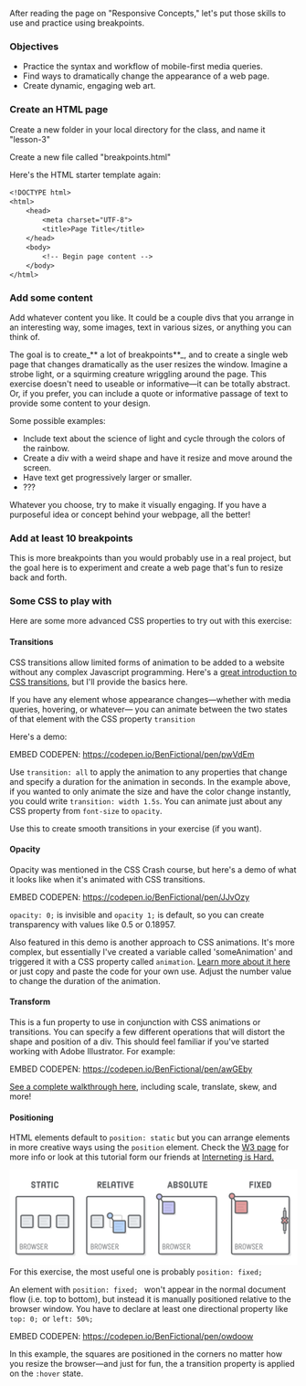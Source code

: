 After reading the page on "Responsive Concepts," let's put those skills to use and practice using breakpoints.

### Objectives

* Practice the syntax and workflow of mobile-first media queries.
* Find ways to dramatically change the appearance of a web page.
* Create dynamic, engaging web art.

### Create an HTML page

Create a new folder in your local directory for the class, and name it "lesson-3"

Create a new file called "breakpoints.html"

Here's the HTML starter template again:

```
<!DOCTYPE html>
<html>
    <head>
        <meta charset="UTF-8">
        <title>Page Title</title>
    </head>
    <body>
        <!-- Begin page content -->
    </body>
</html>
```

### Add some content

Add whatever content you like. It could be a couple divs that you arrange in an interesting way, some images, text in various sizes, or anything you can think of.

The goal is to create_** a lot of breakpoints**_, and to create a single web page that changes dramatically as the user resizes the window. Imagine a strobe light, or a squirming creature wriggling around the page. This exercise doesn't need to useable or informative—it can be totally abstract. Or, if you prefer, you can include a quote or informative passage of text to provide some content to your design.

Some possible examples:

* Include text about the science of light and cycle through the colors of the rainbow.
* Create a div with a weird shape and have it resize and move around the screen.
* Have text get progressively larger or smaller.
* ???

Whatever you choose, try to make it visually engaging. If you have a purposeful idea or concept behind your webpage, all the better!

### Add at least 10 breakpoints

This is more breakpoints than you would probably use in a real project, but the goal here is to experiment and create a web page that's fun to resize back and forth.

### Some CSS to play with

Here are some more advanced CSS properties to try out with this exercise:

#### Transitions

CSS transitions allow limited forms of animation to be added to a website without any complex Javascript programming. Here's a [great introduction to CSS transitions](https://robots.thoughtbot.com/transitions-and-transforms), but I'll provide the basics here.

If you have any element whose appearance changes—whether with media queries, hovering, or whatever— you can animate between the two states of that element with the CSS property `transition`

Here's a demo:

EMBED CODEPEN: https://codepen.io/BenFictional/pen/pwVdEm

Use `transition: all` to apply the animation to any properties that change and specify a duration for the animation in seconds. In the example above, if you wanted to only animate the size and have the color change instantly, you could write `transition: width 1.5s`. You can animate just about any CSS property from `font-size` to `opacity`.

Use this to create smooth transitions in your exercise \(if you want\).



#### Opacity

Opacity was mentioned in the CSS Crash course, but here's a demo of what it looks like when it's animated with CSS transitions.

EMBED CODEPEN: https://codepen.io/BenFictional/pen/JJvOzy

`opacity: 0;` is invisible and `opacity 1;` is default, so you can create transparency with values like 0.5 or 0.18957. 

Also featured in this demo is another approach to CSS animations. It's more complex, but essentially I've created a variable called 'someAnimation' and triggered it with a CSS property called `animation`. [Learn more about it here](https://robots.thoughtbot.com/css-animation-for-beginners) or just copy and paste the code for your own use. Adjust the number value to change the duration of the animation.



#### Transform

This is a fun property to use in conjunction with CSS animations or transitions. You can specify a few different operations that will distort the shape and position of a div. This should feel familiar if you've started working with Adobe Illustrator. For example:



EMBED CODEPEN: https://codepen.io/BenFictional/pen/awGEby

[See a complete walkthrough here](https://robots.thoughtbot.com/transitions-and-transforms), including scale, translate, skew, and more!



#### Positioning

HTML elements default to `position: static` but you can arrange elements in more creative ways using the `position` element. Check the [W3 page](https://www.w3schools.com/cssref/pr_class_position.asp) for more info or look at this tutorial form our friends at [Interneting is Hard.](https://internetingishard.com/html-and-css/advanced-positioning/)

![](/assets/css-positioning.png)For this exercise, the most useful one is probably `position: fixed; `

An element with `position: fixed; ` won't appear in the normal document flow \(i.e. top to bottom\), but instead it is manually positioned relative to the browser window. You have to declare at least one directional property like `top: 0; `or `left: 50%;`

EMBED CODEPEN: https://codepen.io/BenFictional/pen/owdoow

In this example, the squares are positioned in the corners no matter how you resize the browser—and just for fun, the a transition property is applied on the `:hover` state. 





